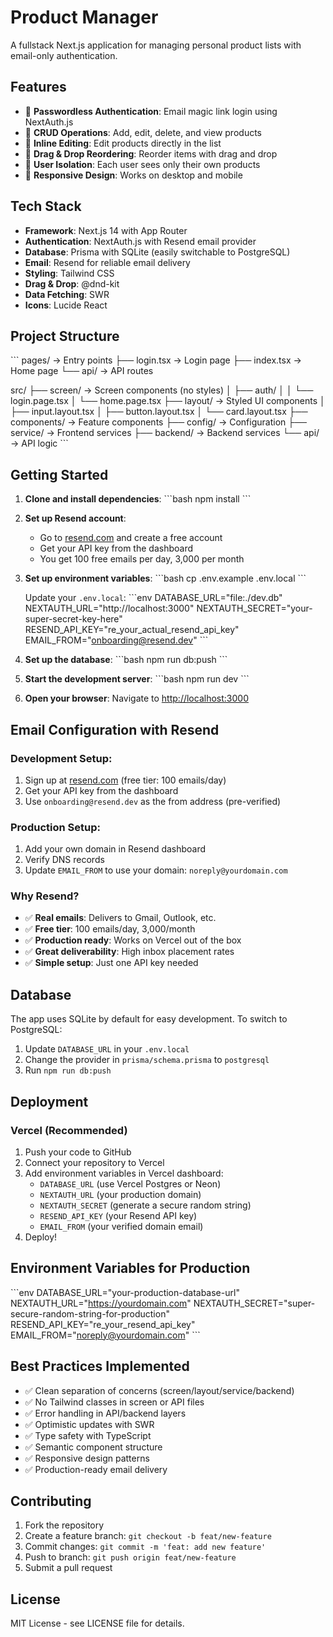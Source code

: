 # Product Manager

A fullstack Next.js application for managing personal product lists with email-only authentication.

## Features

- 🔐 **Passwordless Authentication**: Email magic link login using NextAuth.js
- 📝 **CRUD Operations**: Add, edit, delete, and view products
- 🎯 **Inline Editing**: Edit products directly in the list
- 🔄 **Drag & Drop Reordering**: Reorder items with drag and drop
- 👤 **User Isolation**: Each user sees only their own products
- 📱 **Responsive Design**: Works on desktop and mobile

## Tech Stack

- **Framework**: Next.js 14 with App Router
- **Authentication**: NextAuth.js with Resend email provider
- **Database**: Prisma with SQLite (easily switchable to PostgreSQL)
- **Email**: Resend for reliable email delivery
- **Styling**: Tailwind CSS
- **Drag & Drop**: @dnd-kit
- **Data Fetching**: SWR
- **Icons**: Lucide React

## Project Structure

\`\`\`
pages/                   → Entry points
├── login.tsx           → Login page
├── index.tsx           → Home page
└── api/                → API routes

src/
├── screen/             → Screen components (no styles)
│   ├── auth/
│   │   └── login.page.tsx
│   └── home.page.tsx
├── layout/             → Styled UI components
│   ├── input.layout.tsx
│   ├── button.layout.tsx
│   └── card.layout.tsx
├── components/         → Feature components
├── config/             → Configuration
├── service/            → Frontend services
├── backend/            → Backend services
└── api/                → API logic
\`\`\`

## Getting Started

1. **Clone and install dependencies**:
   \`\`\`bash
   npm install
   \`\`\`

2. **Set up Resend account**:
   - Go to [resend.com](https://resend.com) and create a free account
   - Get your API key from the dashboard
   - You get 100 free emails per day, 3,000 per month

3. **Set up environment variables**:
   \`\`\`bash
   cp .env.example .env.local
   \`\`\`
   
   Update your `.env.local`:
   \`\`\`env
   DATABASE_URL="file:./dev.db"
   NEXTAUTH_URL="http://localhost:3000"
   NEXTAUTH_SECRET="your-super-secret-key-here"
   RESEND_API_KEY="re_your_actual_resend_api_key"
   EMAIL_FROM="onboarding@resend.dev"
   \`\`\`

4. **Set up the database**:
   \`\`\`bash
   npm run db:push
   \`\`\`

5. **Start the development server**:
   \`\`\`bash
   npm run dev
   \`\`\`

6. **Open your browser**:
   Navigate to [http://localhost:3000](http://localhost:3000)

## Email Configuration with Resend

### Development Setup:
1. Sign up at [resend.com](https://resend.com) (free tier: 100 emails/day)
2. Get your API key from the dashboard
3. Use `onboarding@resend.dev` as the from address (pre-verified)

### Production Setup:
1. Add your own domain in Resend dashboard
2. Verify DNS records
3. Update `EMAIL_FROM` to use your domain: `noreply@yourdomain.com`

### Why Resend?
- ✅ **Real emails**: Delivers to Gmail, Outlook, etc.
- ✅ **Free tier**: 100 emails/day, 3,000/month
- ✅ **Production ready**: Works on Vercel out of the box
- ✅ **Great deliverability**: High inbox placement rates
- ✅ **Simple setup**: Just one API key needed

## Database

The app uses SQLite by default for easy development. To switch to PostgreSQL:

1. Update `DATABASE_URL` in your `.env.local`
2. Change the provider in `prisma/schema.prisma` to `postgresql`
3. Run `npm run db:push`

## Deployment

### Vercel (Recommended)

1. Push your code to GitHub
2. Connect your repository to Vercel
3. Add environment variables in Vercel dashboard:
   - `DATABASE_URL` (use Vercel Postgres or Neon)
   - `NEXTAUTH_URL` (your production domain)
   - `NEXTAUTH_SECRET` (generate a secure random string)
   - `RESEND_API_KEY` (your Resend API key)
   - `EMAIL_FROM` (your verified domain email)
4. Deploy!

## Environment Variables for Production

\`\`\`env
DATABASE_URL="your-production-database-url"
NEXTAUTH_URL="https://yourdomain.com"
NEXTAUTH_SECRET="super-secure-random-string-for-production"
RESEND_API_KEY="re_your_resend_api_key"
EMAIL_FROM="noreply@yourdomain.com"
\`\`\`

## Best Practices Implemented

- ✅ Clean separation of concerns (screen/layout/service/backend)
- ✅ No Tailwind classes in screen or API files
- ✅ Error handling in API/backend layers
- ✅ Optimistic updates with SWR
- ✅ Type safety with TypeScript
- ✅ Semantic component structure
- ✅ Responsive design patterns
- ✅ Production-ready email delivery

## Contributing

1. Fork the repository
2. Create a feature branch: `git checkout -b feat/new-feature`
3. Commit changes: `git commit -m 'feat: add new feature'`
4. Push to branch: `git push origin feat/new-feature`
5. Submit a pull request

## License

MIT License - see LICENSE file for details.
